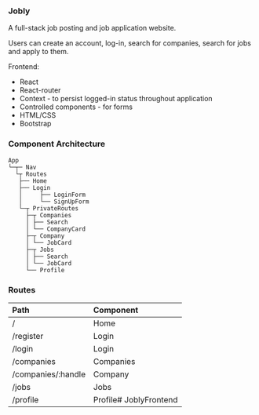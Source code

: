 ### Jobly

A full-stack job posting and job application website. 

Users can create an account, log-in, search for companies, search for jobs and apply to them. 

Frontend:
* React
* React-router
* Context - to persist logged-in status throughout application
* Controlled components - for forms
* HTML/CSS
* Bootstrap


### Component Architecture

```
App
└─┬─ Nav
  └┬ Routes
   ├── Home
   ├── Login
   │     ├── LoginForm
   │     └── SignUpForm
   └─┬ PrivateRoutes 
     ├─┬ Companies
     │ ├── Search
     │ └── CompanyCard 
     ├─┬ Company
     │ └── JobCard 
     ├─┬ Jobs
     │ ├── Search
     │ └── JobCard
     └── Profile
```


### Routes

Path | Component
:--- | :--------
/ | Home
/register | Login
/login | Login
/companies | Companies
/companies/:handle | Company
/jobs | Jobs
/profile | Profile# JoblyFrontend
